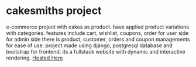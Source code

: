 # cakesmiths project
 e-commerce project with cakes as product.
 have applied product variations with categories.
 features include cart, wishlist, coupons, order for user side
 for admin side there is product, customer, orders and coupon managements for ease of use.
 project made using django, postgresql database and bootstrap for frontend.
 its a fullstack website with dynamic and interactive rendering.
[Hosted Here](http://cakesmiths.shop/) 
